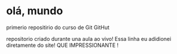 # olá, mundo
 primerio repositirio do curso de Git GitHut

 repositorio criado durante una aula ao vivo!
 Essa linha eu adidionei diretamente do site! QUE IMPRESSIONANTE !
 
